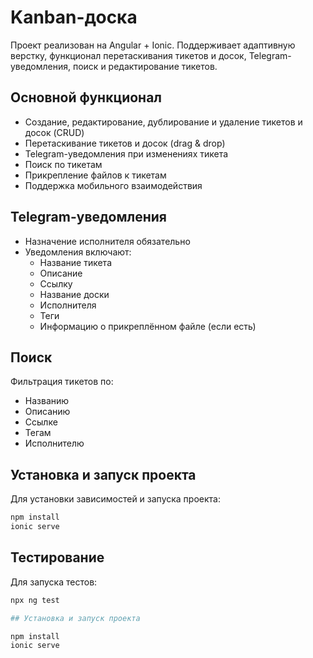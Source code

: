 # Kanban-доска

Проект реализован на Angular + Ionic. Поддерживает адаптивную верстку, функционал перетаскивания тикетов и досок, Telegram-уведомления, поиск и редактирование тикетов.

## Основной функционал

- Создание, редактирование, дублирование и удаление тикетов и досок (CRUD)
- Перетаскивание тикетов и досок (drag & drop)
- Telegram-уведомления при изменениях тикета
- Поиск по тикетам
- Прикрепление файлов к тикетам
- Поддержка мобильного взаимодействия

## Telegram-уведомления

- Назначение исполнителя обязательно
- Уведомления включают:
  - Название тикета
  - Описание
  - Ссылку
  - Название доски
  - Исполнителя
  - Теги
  - Информацию о прикреплённом файле (если есть)

## Поиск

Фильтрация тикетов по:
- Названию
- Описанию
- Ссылке
- Тегам
- Исполнителю

## Установка и запуск проекта

Для установки зависимостей и запуска проекта:
```bash
npm install
ionic serve
```
## Тестирование

Для запуска тестов:
```bash
npx ng test

## Установка и запуск проекта

npm install
ionic serve
